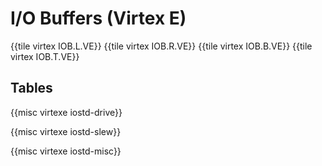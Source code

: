 # I/O Buffers (Virtex E)

{{tile virtex IOB.L.VE}}
{{tile virtex IOB.R.VE}}
{{tile virtex IOB.B.VE}}
{{tile virtex IOB.T.VE}}


## Tables

{{misc virtexe iostd-drive}}

{{misc virtexe iostd-slew}}

{{misc virtexe iostd-misc}}
